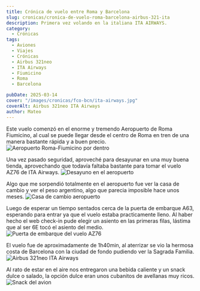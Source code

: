 ```yaml
---
title: Crónica de vuelo entre Roma y Barcelona
slug: cronicas/cronica-de-vuelo-roma-barcelona-airbus-321-ita
description: Primera vez volando en la italiana ITA AIRWAYS.
category:
  - Crónicas
tags: 
  - Aviones
  - Viajes
  - Crónicas
  - Airbus 321neo
  - ITA Airways
  - Fiumicino
  - Roma
  - Barcelona

pubDate: 2025-03-14
cover: "/images/cronicas/fco-bcn/ita-airways.jpg"
coverAlt: Airbus 321neo ITA Airways
author: Mateo
---
```



Este vuelo comenzó en el enorme y tremendo Aeropuerto de Roma Fiumicino, al cual se puede llegar desde el centro de Roma en tren de una manera bastante rápida y a buen precio.
<img src="/images/cronicas/fco-bcn/fco-dentro.jpg" alt="Aeropuerto Roma-Fiumicino por dentro">

Una vez pasado seguridad, aproveché para desayunar en una muy buena tienda, aprovechando que todavía faltaba bastante para tomar el vuelo AZ76 de ITA Airways.
<img src="/images/cronicas/fco-bcn/desayuno-aeropuerto.jpg" alt="Desayuno en el aeropuerto">

Algo que me sorpendió totalmente en el aeropuerto fue ver la casa de cambio y ver el peso argentino, algo que parecia imposible hace unos meses.
<img src="/images/cronicas/fco-bcn/casa-de-cambio.jpg" alt="Casa de cambio aeropuerto">

Luego de esperar un tiempo sentados cerca de la puerta de embarque A63, esperando para entrar ya que el vuelo estaba practicamente lleno.
Al haber hecho el web check-in pude elegir un asiento en las primeras filas, lástima que al ser 6E tocó el asiento del medio.
<img src="/images/cronicas/fco-bcn/puerta-embarque.jpg" alt="Puerta de embarque del vuelo AZ76">

El vuelo fue de aproximadamente de 1h40min, al aterrizar se vio la hermosa costa de Barcelona con la ciudad de fondo pudiendo ver la Sagrada Familia.
<img src="/images/cronicas/fco-bcn/avion-ita.jpg" alt="Airbus 321neo ITA Airways">

Al rato de estar en el aire nos entregaron una bebida caliente y un snack dulce o salado, la opción dulce eran unos cubanitos de avellanas muy ricos.
<img src="/images/cronicas/fco-bcn/comida-avion.jpg" alt="Snack del avion">
